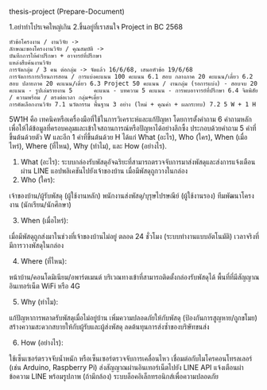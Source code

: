 thesis-project (Prepare-Document)

1.อย่าทำโปรเจคใหญ่เกิน 2.ขึ้นอยู่ที่เราสนใจ
Project in BC 2568

    หัวข้อโครงงาน / งานวิจัย -> 
    ลักษณะของโครงงานวิจัย / คุณสมบัติ ->
    บันทึกการให้คำปรึกษา + อาจารย์ที่ปรึกษา
    แหล่งสืบค้นงานวิจัย
    การจัดกลุ่ม / 3 คน ต่อกลุ่ม -> จัดแล้ว 16/6/68, เสนอหัวข้อ 19/6/68 
    การจัดการการเรียนการสอน / การแบ่งคะแนน 100 คะแนน 6.1 สอบ กลางภาค 20 คะแนน/เดี่ยว 6.2 สอบ ปลายภาค 20 คะแนน/เดี่ยว 6.3 Project 50 คะแนน / งานกลุ่ม (รอการแบ่ง) - สอบจบ 20 คะแนน - รูปเล่มรายงาน 5      คะแนน - บทความ 5 คะแนน - การพบอาจารย์ที่ปรึกษา 6.4 จิตพิสัย / ความพร้อม / ตรงต่อเวลา กลุ่ม+เดี่ยว
    การคัดเลือกงานวิจัย 7.1 นวัตกรรม พื้นฐาน 3 อย่าง (ใหม่ + คุณค่า + ผลกระทบ) 7.2 5 W + 1 H

5W1H คือ เทคนิคหรือเครื่องมือที่ใช้ในการวิเคราะห์และแก้ปัญหา โดยการตั้งคำถาม 6 คำถามหลัก เพื่อให้ได้ข้อมูลที่ครอบคลุมและเข้าใจสถานการณ์หรือปัญหาได้อย่างลึกซึ้ง ประกอบด้วยคำถาม 5 คำที่ขึ้นต้นด้วยตัว W และอีก 1 คำที่ขึ้นต้นด้วย H ได้แก่ What (อะไร), Who (ใคร), When (เมื่อไหร่), Where (ที่ไหน), Why (ทำไม), และ How (อย่างไร).

1. What (อะไร):
ระบบกล่องรับพัสดุอัจฉริยะที่สามารถตรวจจับการมาส่งพัสดุและส่งการแจ้งเตือนผ่าน LINE แอปพลิเคชันไปยังเจ้าของบ้าน เมื่อมีพัสดุถูกวางในกล่อง
2. Who (ใคร):

เจ้าของบ้าน/ผู้รับพัสดุ (ผู้ใช้งานหลัก)
พนักงานส่งพัสดุ/บุรุษไปรษณีย์ (ผู้ใช้งานรอง)
ทีมพัฒนาโครงงาน (นักเรียน/นักศึกษา)

3. When (เมื่อไหร่):

เมื่อมีพัสดุถูกส่งมาในช่วงที่เจ้าของบ้านไม่อยู่
ตลอด 24 ชั่วโมง (ระบบทำงานแบบอัตโนมัติ)
เวลาจริงที่มีการวางพัสดุในกล่อง

4. Where (ที่ไหน):

หน้าบ้าน/คอนโดมิเนียม/อพาร์ตเมนต์
บริเวณทางเข้าที่สามารถติดตั้งกล่องรับพัสดุได้
พื้นที่ที่มีสัญญาณอินเทอร์เน็ต WiFi หรือ 4G

5. Why (ทำไม):

แก้ปัญหาการพลาดรับพัสดุเมื่อไม่อยู่บ้าน
เพิ่มความปลอดภัยให้กับพัสดุ (ป้องกันการสูญหาย/ถูกขโมย)
สร้างความสะดวกสบายให้กับผู้รับและผู้ส่งพัสดุ
ลดต้นทุนการส่งซ้ำของบริษัทขนส่ง

6. How (อย่างไร):

ใช้เซ็นเซอร์ตรวจจับน้ำหนัก หรือเซ็นเซอร์ตรวจจับการเคลื่อนไหว
เชื่อมต่อกับไมโครคอนโทรลเลอร์ (เช่น Arduino, Raspberry Pi)
ส่งสัญญาณผ่านอินเทอร์เน็ตไปยัง LINE API
แจ้งเตือนผ่าข้อความ LINE พร้อมรูปภาพ (ถ้ามีกล้อง)
ระบบล็อคอิเล็กทรอนิกส์เพื่อความปลอดภัย
